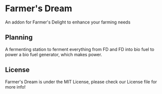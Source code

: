# Farmer's Dream
An addon for Farmer's Delight to enhance your farming needs 

## Planning
A fermenting station to ferment everything from FD and FD into bio fuel to power a bio fuel generator, which makes power. 

## License

Farmer's Dream is under the MIT License, please check our License file for more info!